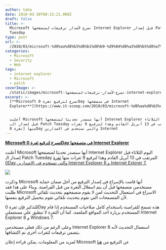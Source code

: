```yaml
---
author: taha
date: 2010-03-30T08:15:21.000Z
draft: false
title: >-
  Microsoft تسرع لأصدار ترقيعات لمتصفحها Internet Explorer قبل إصدار Patch
  Tuesday
type: post
url: >-
  /2010/03/microsoft-%d8%aa%d8%b3%d8%b1%d8%b9-%d9%84%d8%a3%d8%b5%d8%af%d8%a7%d8%b1-%d8%aa%d8%b1%d9%82%d9%8a%d8%b9%d8%a7%d8%aa-%d9%84%d9%85%d8%aa%d8%b5%d9%81%d8%ad%d9%87%d8%a7-internet-explorer-%d9%82%d8%a8%d9%84/
categories:
  - Microsoft
  - Security
  - Web
tags:
  - internet explorer
  - Microsoft
  - patch
coverImage: >-
  /static/images/microsoft-تسرع-لأصدار-ترقيعات-لمتصفحها-internet-explorer-قبل/internet-explorer-logo-e1263718235758.jpg
excerpt: >-
  [**Microsoft تسرع لترقيع ثغرة 0Day في متصفحها Internet
  Explorer**](https://www.it-scoop.com/2010/03/microsoft-%d8%aa%d8%b3%d8%b1%d8%b9-%d9%84%d8%a3%d8%b5%d8%af%d8%a7%d8%b1-%d8%aa%d8%b1%d9%82%d9%8a%d8%b9%d8%a7%d8%aa-%d9%84%d9%85%d8%aa%d8%b5%d9%81%d8%ad%d9%87%d8%a7-internet-explorer-%d9%82%d8%a8%d9%84/)


  أعلنت Microsoft أنها ستصدر تحديثا لمتصفحها Internet Explorer اليوم الثلاثاء
  قبل إصدار الـ Patch Tuesday المرتقب في 13 أبريل القادم وهذا لترقيع 9 ثغرات
  منها [ثغرة 0Day والتي تستخدم في الاصدارين Internet
---
```

[**Microsoft تسرع لترقيع ثغرة 0Day في متصفحها Internet Explorer**](https://www.it-scoop.com/2010/03/microsoft-%d8%aa%d8%b3%d8%b1%d8%b9-%d9%84%d8%a3%d8%b5%d8%af%d8%a7%d8%b1-%d8%aa%d8%b1%d9%82%d9%8a%d8%b9%d8%a7%d8%aa-%d9%84%d9%85%d8%aa%d8%b5%d9%81%d8%ad%d9%87%d8%a7-internet-explorer-%d9%82%d8%a8%d9%84/)

أعلنت Microsoft أنها ستصدر تحديثا لمتصفحها Internet Explorer اليوم الثلاثاء قبل إصدار الـ Patch Tuesday المرتقب في 13 أبريل القادم وهذا لترقيع 9 ثغرات منها [ثغرة 0Day والتي تستخدم في الاصدارين Internet Explorer 6 و Internet Exlorer 7.](https://www.it-scoop.com/2010/03/microsoft-%d8%aa%d8%ad%d8%b0%d8%b1-%d9%85%d9%86-%d8%ab%d8%ba%d8%b1%d8%a9-0-day-%d8%ac%d8%af%d9%8a%d8%af%d8%a9-%d9%81%d9%8a-%d8%a7%d9%84%d8%a5%d8%b5%d8%af%d8%a7%d8%b1%d9%8a%d9%86-%d8%a7%d9%84%d8%b3/)

![](/static/images/microsoft-تسرع-لأصدار-ترقيعات-لمتصفحها-internet-explorer-قبل/internet-explorer-logo-e1263718235758.jpg)

وذكرت Microsoft أنها قامت بالإسراع في إصدار الترقيع من أجل ضمان حماية مستخدمي متصفحها قبل أن يتم اسغلال الثغرة من قبل القراصنة. وبناءً على هذا فقد طلبت Microsoft الاسراع في استعمال التحديث لمن لا يقوم متصفحهم بتحديث تلقائي لأن المتصفحات التي تقوم بتحديث تلقائي تقوم بتحميل الترقيع بنفسها.

للتذكير فإن ثغرة 0Day هذه تسمح للقراصنة باستخدام كامل صلاحيات المستخدم إذا قام المستخدم بزيارة أحد المواقع الملغمة، كما أن الثغرة لا تنطبق على مستعملي Internet Explorer 8 و Windows 7.

وعلى الرغم من ذلك فعلى مستخدمي Internet Explorer 8 استعمال التحديث لأنه يتضمن ترقيعات لثغرات أخرى تم اكتشافها.

لمزيد من المعلومات، يمكن قراءة إعلان Microsoft عن الترقيع من [هنا](http://blogs.technet.com/msrc/archive/2010/03/29/internet-explorer-cumulative-update-releasing-out-of-band.aspx)
